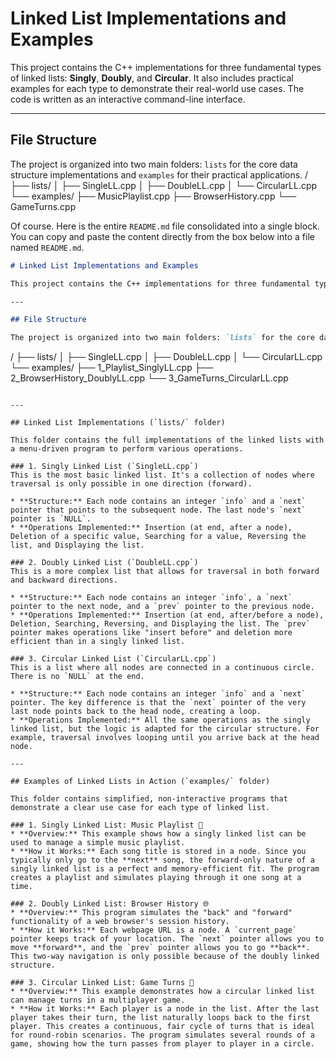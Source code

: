 # Linked List Implementations and Examples

This project contains the C++ implementations for three fundamental types of linked lists: **Singly**, **Doubly**, and **Circular**. It also includes practical examples for each type to demonstrate their real-world use cases. The code is written as an interactive command-line interface.

---

## File Structure

The project is organized into two main folders: `lists` for the core data structure implementations and `examples` for their practical applications.
/
├── lists/
│   ├── SingleLL.cpp
│   ├── DoubleLL.cpp
│   └── CircularLL.cpp
└── examples/
├── MusicPlaylist.cpp
├── BrowserHistory.cpp
└── GameTurns.cpp

Of course. Here is the entire `README.md` file consolidated into a single block. You can copy and paste the content directly from the box below into a file named `README.md`.

```markdown
# Linked List Implementations and Examples

This project contains the C++ implementations for three fundamental types of linked lists: **Singly**, **Doubly**, and **Circular**. It also includes practical examples for each type to demonstrate their real-world use cases. The code is written as an interactive command-line interface.

---

## File Structure

The project is organized into two main folders: `lists` for the core data structure implementations and `examples` for their practical applications.

```

/
├── lists/
│   ├── SingleLL.cpp
│   ├── DoubleLL.cpp
│   └── CircularLL.cpp
└── examples/
├── 1\_Playlist\_SinglyLL.cpp
├── 2\_BrowserHistory\_DoublyLL.cpp
└── 3\_GameTurns\_CircularLL.cpp

```

---

## Linked List Implementations (`lists/` folder)

This folder contains the full implementations of the linked lists with a menu-driven program to perform various operations.

### 1. Singly Linked List (`SingleLL.cpp`)
This is the most basic linked list. It's a collection of nodes where traversal is only possible in one direction (forward).

* **Structure:** Each node contains an integer `info` and a `next` pointer that points to the subsequent node. The last node's `next` pointer is `NULL`.
* **Operations Implemented:** Insertion (at end, after a node), Deletion of a specific value, Searching for a value, Reversing the list, and Displaying the list.

### 2. Doubly Linked List (`DoubleLL.cpp`)
This is a more complex list that allows for traversal in both forward and backward directions.

* **Structure:** Each node contains an integer `info`, a `next` pointer to the next node, and a `prev` pointer to the previous node.
* **Operations Implemented:** Insertion (at end, after/before a node), Deletion, Searching, Reversing, and Displaying the list. The `prev` pointer makes operations like "insert before" and deletion more efficient than in a singly linked list.

### 3. Circular Linked List (`CircularLL.cpp`)
This is a list where all nodes are connected in a continuous circle. There is no `NULL` at the end.

* **Structure:** Each node contains an integer `info` and a `next` pointer. The key difference is that the `next` pointer of the very last node points back to the head node, creating a loop.
* **Operations Implemented:** All the same operations as the singly linked list, but the logic is adapted for the circular structure. For example, traversal involves looping until you arrive back at the head node.

---

## Examples of Linked Lists in Action (`examples/` folder)

This folder contains simplified, non-interactive programs that demonstrate a clear use case for each type of linked list.

### 1. Singly Linked List: Music Playlist 🎵
* **Overview:** This example shows how a singly linked list can be used to manage a simple music playlist.
* **How it Works:** Each song title is stored in a node. Since you typically only go to the **next** song, the forward-only nature of a singly linked list is a perfect and memory-efficient fit. The program creates a playlist and simulates playing through it one song at a time.

### 2. Doubly Linked List: Browser History 🌐
* **Overview:** This program simulates the "back" and "forward" functionality of a web browser's session history.
* **How it Works:** Each webpage URL is a node. A `current_page` pointer keeps track of your location. The `next` pointer allows you to move **forward**, and the `prev` pointer allows you to go **back**. This two-way navigation is only possible because of the doubly linked structure.

### 3. Circular Linked List: Game Turns 🎲
* **Overview:** This example demonstrates how a circular linked list can manage turns in a multiplayer game.
* **How it Works:** Each player is a node in the list. After the last player takes their turn, the list naturally loops back to the first player. This creates a continuous, fair cycle of turns that is ideal for round-robin scenarios. The program simulates several rounds of a game, showing how the turn passes from player to player in a circle.

```